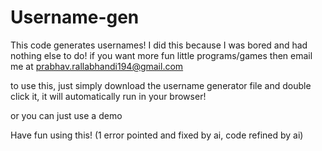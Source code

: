 # Username-gen
This code generates usernames!
I did this because I was bored and had nothing else to do!
if you want more fun little programs/games then email me at prabhav.rallabhandi194@gmail.com

to use this, just simply download the username generator file and double click it, it will automatically run in your browser!

or you can just use a demo

Have fun using this!
 (1 error pointed and fixed by ai, code refined by ai)
